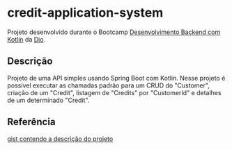 ﻿# credit-application-system

Projeto desenvolvido durante o Bootcamp [Desenvolvimento Backend com Kotlin](https://web.dio.me/track/962455c6-8d3f-492a-b916-f49823abb067) da [Dio](https://web.dio.me).

## Descrição
Projeto de uma API simples usando Spring Boot com Kotlin.
Nesse projeto é possível executar as chamadas padrão para um CRUD do "Customer", criação de um "Credit", listagem de "Credits" por "CustomerId" e detalhes de um determinado "Credit".

## Referência
[gist contendo a descrição do projeto](https://gist.github.com/cami-la/560b455b901778391abd2c9edea81286)
